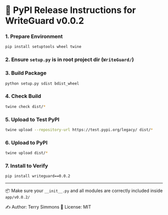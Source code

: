# 🚀 PyPI Release Instructions for WriteGuard v0.0.2

### 1. Prepare Environment
```bash
pip install setuptools wheel twine
```

### 2. Ensure `setup.py` is in root project dir (`WriteGuard/`)

### 3. Build Package
```bash
python setup.py sdist bdist_wheel
```

### 4. Check Build
```bash
twine check dist/*
```

### 5. Upload to Test PyPI
```bash
twine upload --repository-url https://test.pypi.org/legacy/ dist/*
```

### 6. Upload to PyPI
```bash
twine upload dist/*
```

### 7. Install to Verify
```bash
pip install writeguard==0.0.2
```

---

📦 Make sure your `__init__.py` and all modules are correctly included inside `app/v0.0.2/`

✍️ Author: Terry Simmons
🔗 License: MIT